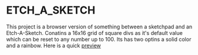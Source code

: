 # ETCH_A_SKETCH
This project is a browser version of something between a sketchpad and an Etch-A-Sketch. Conatins a 16x16 grid of square divs as it's default 
value which can be reset to any number up to 100. Its has two optins a solid color and a rainbow. Here is a quick [preview](https://ababuu.github.io/ETCH_A_SKETCH/index.html)
